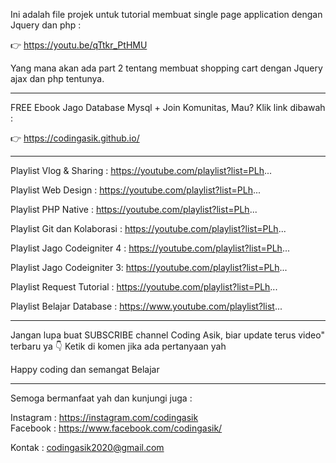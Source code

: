 Ini adalah file projek untuk tutorial membuat single page application dengan Jquery dan php :  

👉 https://youtu.be/qTtkr_PtHMU  

Yang mana akan ada part 2 tentang membuat shopping cart dengan Jquery ajax dan php tentunya.
____________

FREE Ebook  Jago Database Mysql + Join Komunitas, Mau? Klik link dibawah :

👉 https://codingasik.github.io/
____________

Playlist Vlog & Sharing :
https://youtube.com/playlist?list=PLh...

Playlist Web Design :
https://youtube.com/playlist?list=PLh...

Playlist PHP Native :
https://youtube.com/playlist?list=PLh...

Playlist Git dan Kolaborasi :
https://youtube.com/playlist?list=PLh...

Playlist Jago Codeigniter 4 :
https://youtube.com/playlist?list=PLh...

Playlist Jago Codeigniter 3:
https://youtube.com/playlist?list=PLh...

Playlist Request Tutorial :
https://youtube.com/playlist?list=PLh...

Playlist Belajar Database :
https://www.youtube.com/playlist?list...

____________

Jangan lupa buat SUBSCRIBE channel Coding Asik, biar update terus video" terbaru ya
👇 Ketik di komen jika ada pertanyaan yah

Happy coding dan semangat Belajar

____________

Semoga bermanfaat yah dan kunjungi juga :

Instagram : https://instagram.com/codingasik  
Facebook : https://www.facebook.com/codingasik/

Kontak : codingasik2020@gmail.com